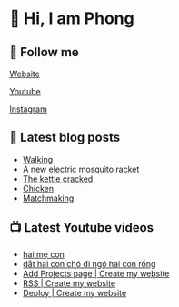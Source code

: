 # 👋 Hi, I am Phong

## 🔗 Follow me

[Website](https://phongever.xyz "Website")

[Youtube](https://www.youtube.com/@phongever "Youtube")

[Instagram](https://www.instagram.com/phongever "Instagram")

## 📝 Latest blog posts

<!-- BLOG-POST-LIST:START -->
- [Walking](https://phongever.xyz/blog/walking/)
- [A new electric mosquito racket](https://phongever.xyz/blog/a-new-electric-mosquito-racket/)
- [The kettle cracked](https://phongever.xyz/blog/the-kettle-cracked/)
- [Chicken](https://phongever.xyz/blog/chicken/)
- [Matchmaking](https://phongever.xyz/blog/matchmaking/)
<!-- BLOG-POST-LIST:END -->

## 📺 Latest Youtube videos

<!-- YOUTUBE-VIDEO-LIST:START -->
- [hai mẹ con](https://www.youtube.com/watch?v=06TigPu9Sjk)
- [dắt hai con chó đi ngó hai con rồng](https://www.youtube.com/watch?v=K2SQ69C_BkI)
- [Add Projects page | Create my website](https://www.youtube.com/watch?v=iB5EPES5H6o)
- [RSS | Create my website](https://www.youtube.com/watch?v=YZAYeKO5rEY)
- [Deploy | Create my website](https://www.youtube.com/watch?v=c7qc2ceBzwE)
<!-- YOUTUBE-VIDEO-LIST:END -->
